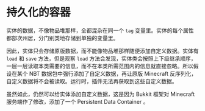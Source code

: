 # 持久化的容器

实体的数据，不像物品堆那样，全都混杂在同一个 `tag` 变量里。实体的每个属性都部次州居，分门别类地存储到单独的变量里。

因此，实体只会存储原版数据，而不能像物品堆那样随便添加自定义数据。实体有 `load` 和 `save` 方法，但是观察 `load` 方法会发现，实体类会按照上下级继承顺序，一层一层读取本类需要的信息，而不在本类所需范围内的信息就直接忽略。所以假设在某个 NBT 数据包中强行添加了自定义数据，再让原版 Minecraft 反序列化，自定义数据将不会被读取。运行时，插件无法再获取到这些自定义数据。

虽然如此，仍然可以给实体添加自定义数据，这是因为 Bukkit 框架对 Minecraft 服务端作了修改，添加了一个 Persistent Data Container 。